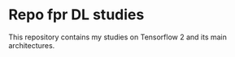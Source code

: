 # Repo fpr DL studies

This repository contains my studies on Tensorflow 2 and its main architectures.
